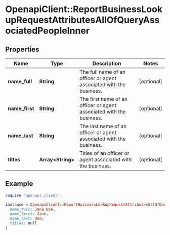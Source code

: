# OpenapiClient::ReportBusinessLookupRequestAttributesAllOfQueryAssociatedPeopleInner

## Properties

| Name | Type | Description | Notes |
| ---- | ---- | ----------- | ----- |
| **name_full** | **String** | The full name of an officer or agent associated with the business. | [optional] |
| **name_first** | **String** | The first name of an officer or agent associated with the business. | [optional] |
| **name_last** | **String** | The last name of an officer or agent associated with the business. | [optional] |
| **titles** | **Array&lt;String&gt;** | Titles of an officer or agent associated with the business. | [optional] |

## Example

```ruby
require 'openapi_client'

instance = OpenapiClient::ReportBusinessLookupRequestAttributesAllOfQueryAssociatedPeopleInner.new(
  name_full: Jane Doe,
  name_first: Jane,
  name_last: Doe,
  titles: null
)
```

